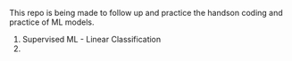 This repo is being made to follow up and practice the handson coding and practice of ML models.
1. Supervised ML - Linear Classification
2. 
